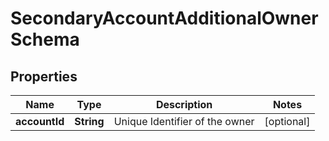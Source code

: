 

# SecondaryAccountAdditionalOwnerSchema


## Properties

Name | Type | Description | Notes
------------ | ------------- | ------------- | -------------
**accountId** | **String** | Unique Identifier of the owner |  [optional]



